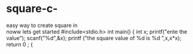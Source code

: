 # square-c-
 easy way to create square in \
  noww lets get started 
   #include<stdio.h>
   int main()
    {
    int x;
    printf("ente the value");
    scanf("%d",&x);
    printf ("the square value of %d is %d ",x,x*x);
    return 0 ; 
    {
  

